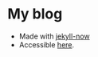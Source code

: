 # My blog

- Made with [jekyll-now](https://github.com/barryclark/jekyll-now)
- Accessible [here](https://jeffthemaximum.github.io/).
